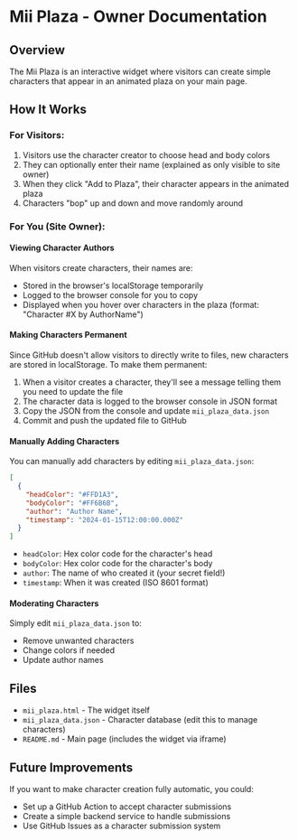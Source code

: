 # Mii Plaza - Owner Documentation

## Overview
The Mii Plaza is an interactive widget where visitors can create simple characters that appear in an animated plaza on your main page.

## How It Works

### For Visitors:
1. Visitors use the character creator to choose head and body colors
2. They can optionally enter their name (explained as only visible to site owner)
3. When they click "Add to Plaza", their character appears in the animated plaza
4. Characters "bop" up and down and move randomly around

### For You (Site Owner):

#### Viewing Character Authors
When visitors create characters, their names are:
- Stored in the browser's localStorage temporarily
- Logged to the browser console for you to copy
- Displayed when you hover over characters in the plaza (format: "Character #X by AuthorName")

#### Making Characters Permanent
Since GitHub doesn't allow visitors to directly write to files, new characters are stored in localStorage. To make them permanent:

1. When a visitor creates a character, they'll see a message telling them you need to update the file
2. The character data is logged to the browser console in JSON format
3. Copy the JSON from the console and update `mii_plaza_data.json`
4. Commit and push the updated file to GitHub

#### Manually Adding Characters
You can manually add characters by editing `mii_plaza_data.json`:

```json
[
  {
    "headColor": "#FFD1A3",
    "bodyColor": "#FF6B6B",
    "author": "Author Name",
    "timestamp": "2024-01-15T12:00:00.000Z"
  }
]
```

- `headColor`: Hex color code for the character's head
- `bodyColor`: Hex color code for the character's body
- `author`: The name of who created it (your secret field!)
- `timestamp`: When it was created (ISO 8601 format)

#### Moderating Characters
Simply edit `mii_plaza_data.json` to:
- Remove unwanted characters
- Change colors if needed
- Update author names

## Files
- `mii_plaza.html` - The widget itself
- `mii_plaza_data.json` - Character database (edit this to manage characters)
- `README.md` - Main page (includes the widget via iframe)

## Future Improvements
If you want to make character creation fully automatic, you could:
- Set up a GitHub Action to accept character submissions
- Create a simple backend service to handle submissions
- Use GitHub Issues as a character submission system
